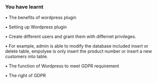 ### You have learnt 

• The benefits of wordpress plugin

• Setting up Wordpress plugin 

• Create different users and grant them with differnet privileges.

• For example, admin is able to modify the database included insert or delete table, empolyee is only insert the product number or insert a new customers into table.

• The function of Wordpress to meet GDPR requirement

• The right of GDPR

